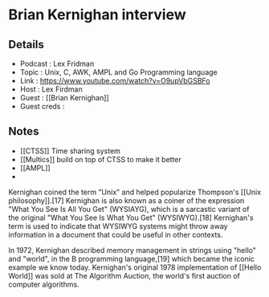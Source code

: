 # Brian Kernighan interview

## Details

- Podcast     : Lex Fridman
- Topic       : Unix, C, AWK, AMPL and Go Programming language
- Link        : https://www.youtube.com/watch?v=O9upVbGSBFo
- Host        : Lex Firdman
- Guest       : [[Brian Kernighan]]
- Guest creds :

## Notes

- [[CTSS]] Time sharing system
- [[Multics]] build on top of CTSS to make it better
- [[AMPL]]
- 


Kernighan coined the term "Unix" and helped popularize Thompson's [[Unix philosophy]].[17] Kernighan is also known as a coiner of the expression "What You See Is All You Get" (WYSIAYG), which is a sarcastic variant of the original "What You See Is What You Get" (WYSIWYG).[18] Kernighan's term is used to indicate that WYSIWYG systems might throw away information in a document that could be useful in other contexts.

In 1972, Kernighan described memory management in strings using "hello" and "world", in the B programming language,[19] which became the iconic example we know today. Kernighan's original 1978 implementation of [[Hello World]] was sold at The Algorithm Auction, the world's first auction of computer algorithms.

